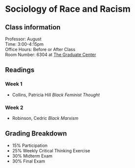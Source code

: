 # Sociology of Race and Racism #
## Class information ##
Professor: August  
Time: 3:00-4:15pm  
Office Hours: Before or After Class  
Room Number: 6304 at [The Graduate Center]()
## Readings ##
### Week 1 ###
- Collins, Patricia Hill *Black Feminist Thought*
### Week 2 ###
- Robinson, Cedric *Black Marxism*
## Grading Breakdown ##
- 15% Participation
- 25% Weekly Critical Thinking Exercise
- 30% Midterm Exam
- 30% Final Exam
